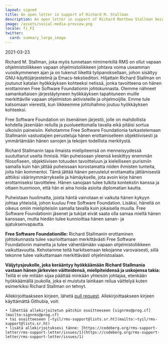 ```yaml
---
layout: signed
title: An open letter in support of Richard M. Stallman
description: An open letter in support of Richard Matthew Stallman being reinstated by the Free Software Foundation
image: /assets/social-media-preview.png
locale: fi_FI
twitter:
  card: summary_large_image
---
```


2021-03-23

Richard M. Stallman, joka myös tunnetaan nimimerkillä RMS on ollut vapaan ohjelmistoliikkeen vapaan ohjelmistoliikkeen johtava voima useamman vuosikymmenen ajan ja on tukenut liikettä työpanoksellaan, johon sisältyy GNU-käyttöjärjestelmä ja Emacs-tekstieditori.
Hiljattain Richard Stallman on joutunut katalan hyökkäyksen kohteeksi netissä, jonka tavoitteena on hänen erottaminen Free Software Foundationin johtokunnasta. Olemme nähneet samankaltaisen järjestäytyneen hyökkäyksen tapahtuneen muille merkittäville vapaan ohjelmiston aktivisteille ja ohjelmoijille. Emme tule katsomaan vierestä, kun liikkeemme johtohahmo joutuu hyökkäyksen kohteeksi.

Free Software Foundation on itsenäinen järjestö, jolle on mahdollista kohdella jäseniään reilulla ja puolueettomalla tavalla eikä pitäisi sortua ulkoisiin paineisiin. Kehotamme Free Software Foundationia tarkastelemaan Stallmanin vastustajien perusteluja hänen erottamiselleen objektiivisesti ja ymmärtämään hänen sanojen ja tekojen todellista merkitystä.

Richard Stallmanin tapa ilmaista mielipiteensä on menneisyydessä suututtanut useita ihmisiä. Hän puheissaan yleensä keskittyy enemmän filosofiseen, objektiivisen totuuden tavoitteluun ja kielelliseen purismiin samalla kuin hän jättää puheissaan korostamatta niiden ihmisten tunteita, joita hän kommentoi. Tämä jättää hänen perustelut erottamatta jättämisestä alttiiksi väärinymmärrykselle ja hämäykselle, jota avoin kirje hänen erottamiseksi tavoittelee. Hänen sanojaan tulee tulkita kontekstin kanssa ja ottaen huomioon, että hän ei aina hoida asioita diplomatian kautta.

Puheistaan huolimatta, joista häntä vainotaan ei vaikuta hänen kykyyn johtaa yhteisöä, johon kuuluu Free Software Foundation. Lisäksi, hänellä on oikeus omiin mielipiteisiin samalla tavalla kuin jokaisella muulla. Free Software Foundationin jäsenet ja tukijat eivät saata olla samaa mieltä hänen kanssaan, mutta hiedän tulee kunnioittaa hänen sanan- ja ajatuksenvapautta.

**Free Software Foundationille:**
Richard Stallmanin erottaminen johtokunnasta tulee vaurioittamaan merkittävästi Free Software Foundationin mainetta ja tulee vähentämään vapaan ohjelmistoliikkeen vaikuttavuutta. Kehotamme teitä harkitsemaan tekojanne varovaisesti, sillä tekonne tulee vaikuttamaan merkittävästi ohjelmistoalaan.

**Väijytysjoukolle, joka kerääntyy hyökkäämään Richard Stallmania vastaan hänen järkevien väitteidensä, mielipiteidensä ja uskojensa takia:**
Teillä ei ole mitään sijaa päättää minkään yhteisön johtajaa, etenkään hyökkäämällä joukolla, joka ei muistuta lainkaan reilua väittelyä kuten esimerkiksi Richard Stallman on tehnyt.

Allekirjoittaakseen kirjeen, lähetä [pull request](https://github.com/rms-support-letter/rms-support-letter.github.io/pulls). Allekirjoittaakseen kirjeen käyttämättä Githubia, voit:

    • lähettää allekirjoitetun pätchin osoitteeseen [signrms@prog.cf](mailto:signrms@prog.cf)
    • tai osoitteeseen [~tyil/rms-support@lists.sr.ht](mailto:~tyil/rms-support@lists.sr.ht)
    • lisätä allekirjoituksesi tänne: [https://codeberg.org/rms-support-letter/rms-support-letter/issues/1](https://codeberg.org/rms-support-letter/rms-support-letter/issues/1)

